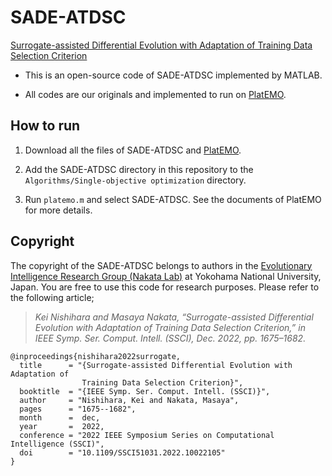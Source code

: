 # SADE-ATDSC
[Surrogate-assisted Differential Evolution with Adaptation of Training Data Selection Criterion](https://ieeexplore.ieee.org/document/10022105)

- This is an open-source code of SADE-ATDSC implemented by MATLAB.

- All codes are our originals and implemented to run on [PlatEMO](https://github.com/BIMK/PlatEMO/releases).


## How to run

  1. Download all the files of SADE-ATDSC and [PlatEMO](https://github.com/BIMK/PlatEMO/releases).
  
  1. Add the SADE-ATDSC directory in this repository to the `Algorithms/Single-objective optimization` directory.

  1. Run `platemo.m` and select SADE-ATDSC. See the documents of PlatEMO for more details.


## Copyright

The copyright of the SADE-ATDSC belongs to authors in the [Evolutionary Intelligence Research Group (Nakata Lab)](http://www.nkt.ynu.ac.jp/en/) at Yokohama National University, Japan. You are free to use this code for research purposes. Please refer to the following article; 
> _Kei Nishihara and Masaya Nakata, “Surrogate-assisted Differential Evolution with Adaptation of Training Data Selection Criterion,” in IEEE Symp. Ser. Comput. Intell. (SSCI), Dec. 2022, pp. 1675–1682._


```
@inproceedings{nishihara2022surrogate,
  title      = "{Surrogate-assisted Differential Evolution with Adaptation of
                Training Data Selection Criterion}",
  booktitle  = "{IEEE Symp. Ser. Comput. Intell. (SSCI)}",
  author     = "Nishihara, Kei and Nakata, Masaya",
  pages      = "1675--1682",
  month      =  dec,
  year       =  2022,
  conference = "2022 IEEE Symposium Series on Computational Intelligence (SSCI)",
  doi        = "10.1109/SSCI51031.2022.10022105"
}
```
